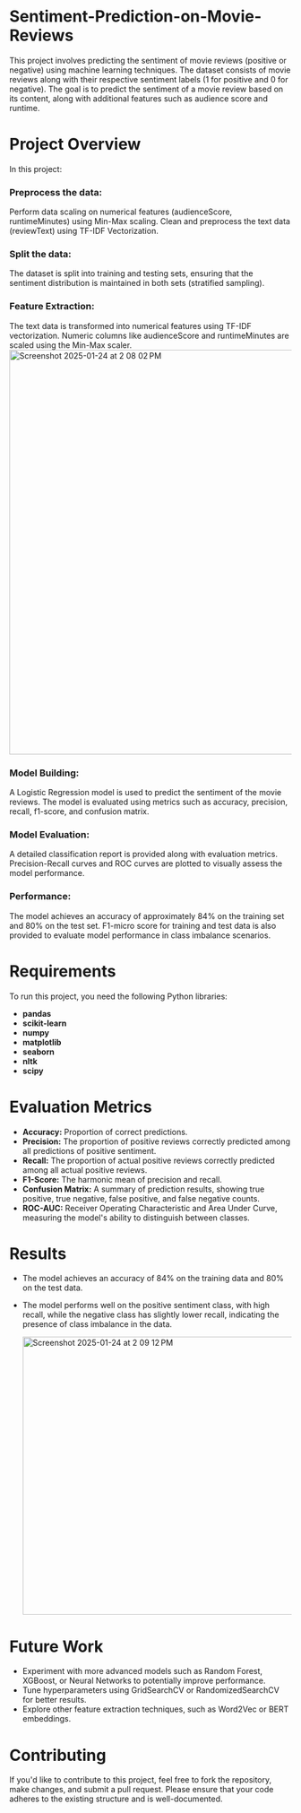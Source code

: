 # Sentiment-Prediction-on-Movie-Reviews

This project involves predicting the sentiment of movie reviews (positive or negative) using machine learning techniques. The dataset consists of movie reviews along with their respective sentiment labels (1 for positive and 0 for negative). The goal is to predict the sentiment of a movie review based on its content, along with additional features such as audience score and runtime.

# Project Overview

In this project:

### Preprocess the data:
Perform data scaling on numerical features (audienceScore, runtimeMinutes) using Min-Max scaling.
Clean and preprocess the text data (reviewText) using TF-IDF Vectorization.

### Split the data:
The dataset is split into training and testing sets, ensuring that the sentiment distribution is maintained in both sets (stratified sampling).

### Feature Extraction:
The text data is transformed into numerical features using TF-IDF vectorization.
Numeric columns like audienceScore and runtimeMinutes are scaled using the Min-Max scaler.
<img width="722" alt="Screenshot 2025-01-24 at 2 08 02 PM" src="https://github.com/user-attachments/assets/c0780911-ba7c-4107-b14f-af60f7ca8add" />


### Model Building:
A Logistic Regression model is used to predict the sentiment of the movie reviews.
The model is evaluated using metrics such as accuracy, precision, recall, f1-score, and confusion matrix.

### Model Evaluation:
A detailed classification report is provided along with evaluation metrics.
Precision-Recall curves and ROC curves are plotted to visually assess the model performance.

### Performance:
The model achieves an accuracy of approximately 84% on the training set and 80% on the test set.
F1-micro score for training and test data is also provided to evaluate model performance in class imbalance scenarios.

# Requirements
To run this project, you need the following Python libraries:
- **pandas**
- **scikit-learn**
- **numpy**
- **matplotlib**
- **seaborn**
- **nltk**
- **scipy**

# Evaluation Metrics
- **Accuracy:** Proportion of correct predictions.
- **Precision:** The proportion of positive reviews correctly predicted among all predictions of positive sentiment.
- **Recall:** The proportion of actual positive reviews correctly predicted among all actual positive reviews.
- **F1-Score:** The harmonic mean of precision and recall.
- **Confusion Matrix:** A summary of prediction results, showing true positive, true negative, false positive, and false negative counts.
- **ROC-AUC:** Receiver Operating Characteristic and Area Under Curve, measuring the model's ability to distinguish between classes.

# Results
- The model achieves an accuracy of 84% on the training data and 80% on the test data.
- The model performs well on the positive sentiment class, with high recall, while the negative class has slightly lower recall, indicating the presence of class imbalance in the data.

  <img width="496" alt="Screenshot 2025-01-24 at 2 09 12 PM" src="https://github.com/user-attachments/assets/99639a40-bd9c-4729-88b6-76d0d67a7493" />


# Future Work
- Experiment with more advanced models such as Random Forest, XGBoost, or Neural Networks to potentially improve performance.
- Tune hyperparameters using GridSearchCV or RandomizedSearchCV for better results.
- Explore other feature extraction techniques, such as Word2Vec or BERT embeddings.

# Contributing
If you'd like to contribute to this project, feel free to fork the repository, make changes, and submit a pull request. Please ensure that your code adheres to the existing structure and is well-documented.
